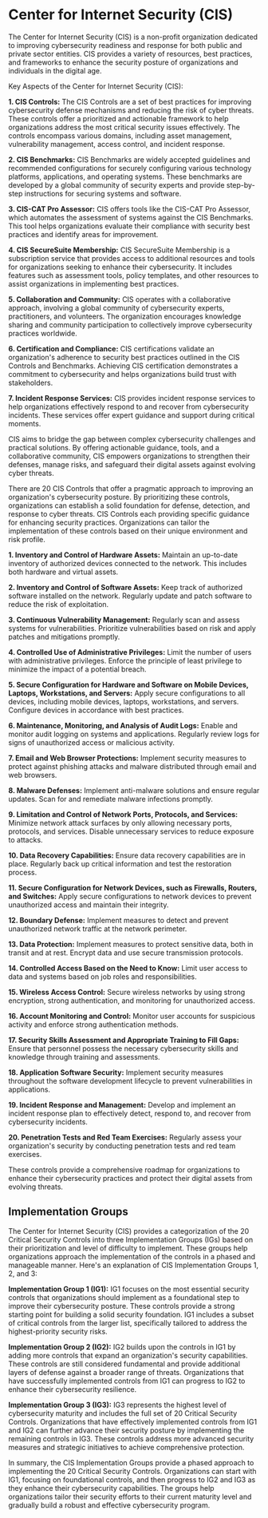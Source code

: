 # Center for Internet Security (CIS)

The Center for Internet Security (CIS) is a non-profit organization dedicated to improving cybersecurity readiness and response for both public and private sector entities. CIS provides a variety of resources, best practices, and frameworks to enhance the security posture of organizations and individuals in the digital age.

Key Aspects of the Center for Internet Security (CIS):

**1. CIS Controls:** The CIS Controls are a set of best practices for improving cybersecurity defense mechanisms and reducing the risk of cyber threats. These controls offer a prioritized and actionable framework to help organizations address the most critical security issues effectively. The controls encompass various domains, including asset management, vulnerability management, access control, and incident response.

**2. CIS Benchmarks:** CIS Benchmarks are widely accepted guidelines and recommended configurations for securely configuring various technology platforms, applications, and operating systems. These benchmarks are developed by a global community of security experts and provide step-by-step instructions for securing systems and software.

**3. CIS-CAT Pro Assessor:** CIS offers tools like the CIS-CAT Pro Assessor, which automates the assessment of systems against the CIS Benchmarks. This tool helps organizations evaluate their compliance with security best practices and identify areas for improvement.

**4. CIS SecureSuite Membership:** CIS SecureSuite Membership is a subscription service that provides access to additional resources and tools for organizations seeking to enhance their cybersecurity. It includes features such as assessment tools, policy templates, and other resources to assist organizations in implementing best practices.

**5. Collaboration and Community:** CIS operates with a collaborative approach, involving a global community of cybersecurity experts, practitioners, and volunteers. The organization encourages knowledge sharing and community participation to collectively improve cybersecurity practices worldwide.

**6. Certification and Compliance:** CIS certifications validate an organization's adherence to security best practices outlined in the CIS Controls and Benchmarks. Achieving CIS certification demonstrates a commitment to cybersecurity and helps organizations build trust with stakeholders.

**7. Incident Response Services:** CIS provides incident response services to help organizations effectively respond to and recover from cybersecurity incidents. These services offer expert guidance and support during critical moments.

CIS aims to bridge the gap between complex cybersecurity challenges and practical solutions. By offering actionable guidance, tools, and a collaborative community, CIS empowers organizations to strengthen their defenses, manage risks, and safeguard their digital assets against evolving cyber threats.



There are 20 CIS Controls that offer a pragmatic approach to improving an organization's cybersecurity posture. By prioritizing these controls, organizations can establish a solid foundation for defense, detection, and response to cyber threats. CIS Controls each providing specific guidance for enhancing security practices. Organizations can tailor the implementation of these controls based on their unique environment and risk profile.

**1. Inventory and Control of Hardware Assets:** Maintain an up-to-date inventory of authorized devices connected to the network. This includes both hardware and virtual assets.

**2. Inventory and Control of Software Assets:** Keep track of authorized software installed on the network. Regularly update and patch software to reduce the risk of exploitation.

**3. Continuous Vulnerability Management:** Regularly scan and assess systems for vulnerabilities. Prioritize vulnerabilities based on risk and apply patches and mitigations promptly.

**4. Controlled Use of Administrative Privileges:** Limit the number of users with administrative privileges. Enforce the principle of least privilege to minimize the impact of a potential breach.

**5. Secure Configuration for Hardware and Software on Mobile Devices, Laptops, Workstations, and Servers:** Apply secure configurations to all devices, including mobile devices, laptops, workstations, and servers. Configure devices in accordance with best practices.

**6. Maintenance, Monitoring, and Analysis of Audit Logs:** Enable and monitor audit logging on systems and applications. Regularly review logs for signs of unauthorized access or malicious activity.

**7. Email and Web Browser Protections:** Implement security measures to protect against phishing attacks and malware distributed through email and web browsers.

**8. Malware Defenses:** Implement anti-malware solutions and ensure regular updates. Scan for and remediate malware infections promptly.

**9. Limitation and Control of Network Ports, Protocols, and Services:** Minimize network attack surfaces by only allowing necessary ports, protocols, and services. Disable unnecessary services to reduce exposure to attacks.

**10. Data Recovery Capabilities:** Ensure data recovery capabilities are in place. Regularly back up critical information and test the restoration process.

**11. Secure Configuration for Network Devices, such as Firewalls, Routers, and Switches:** Apply secure configurations to network devices to prevent unauthorized access and maintain their integrity.

**12. Boundary Defense:** Implement measures to detect and prevent unauthorized network traffic at the network perimeter.

**13. Data Protection:** Implement measures to protect sensitive data, both in transit and at rest. Encrypt data and use secure transmission protocols.

**14. Controlled Access Based on the Need to Know:** Limit user access to data and systems based on job roles and responsibilities.

**15. Wireless Access Control:** Secure wireless networks by using strong encryption, strong authentication, and monitoring for unauthorized access.

**16. Account Monitoring and Control:** Monitor user accounts for suspicious activity and enforce strong authentication methods.

**17. Security Skills Assessment and Appropriate Training to Fill Gaps:** Ensure that personnel possess the necessary cybersecurity skills and knowledge through training and assessments.

**18. Application Software Security:** Implement security measures throughout the software development lifecycle to prevent vulnerabilities in applications.

**19. Incident Response and Management:** Develop and implement an incident response plan to effectively detect, respond to, and recover from cybersecurity incidents.

**20. Penetration Tests and Red Team Exercises:** Regularly assess your organization's security by conducting penetration tests and red team exercises.

These controls provide a comprehensive roadmap for organizations to enhance their cybersecurity practices and protect their digital assets from evolving threats.



## **Implementation Groups**

The Center for Internet Security (CIS) provides a categorization of the 20 Critical Security Controls into three Implementation Groups (IGs) based on their prioritization and level of difficulty to implement. These groups help organizations approach the implementation of the controls in a phased and manageable manner. Here's an explanation of CIS Implementation Groups 1, 2, and 3:

**Implementation Group 1 (IG1):** IG1 focuses on the most essential security controls that organizations should implement as a foundational step to improve their cybersecurity posture. These controls provide a strong starting point for building a solid security foundation. IG1 includes a subset of critical controls from the larger list, specifically tailored to address the highest-priority security risks.

**Implementation Group 2 (IG2):** IG2 builds upon the controls in IG1 by adding more controls that expand an organization's security capabilities. These controls are still considered fundamental and provide additional layers of defense against a broader range of threats. Organizations that have successfully implemented controls from IG1 can progress to IG2 to enhance their cybersecurity resilience.

**Implementation Group 3 (IG3):** IG3 represents the highest level of cybersecurity maturity and includes the full set of 20 Critical Security Controls. Organizations that have effectively implemented controls from IG1 and IG2 can further advance their security posture by implementing the remaining controls in IG3. These controls address more advanced security measures and strategic initiatives to achieve comprehensive protection.

In summary, the CIS Implementation Groups provide a phased approach to implementing the 20 Critical Security Controls. Organizations can start with IG1, focusing on foundational controls, and then progress to IG2 and IG3 as they enhance their cybersecurity capabilities. The groups help organizations tailor their security efforts to their current maturity level and gradually build a robust and effective cybersecurity program.
